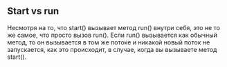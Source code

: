 ## Start vs run

Несмотря на то, что start() вызывает метод run() внутри себя, это не то же самое, что просто вызов run(). Если run() вызывается как обычный метод, то он вызывается в том же потоке и никакой новый поток не запускается, как это происходит, в случае, когда вы вызываете метод start().